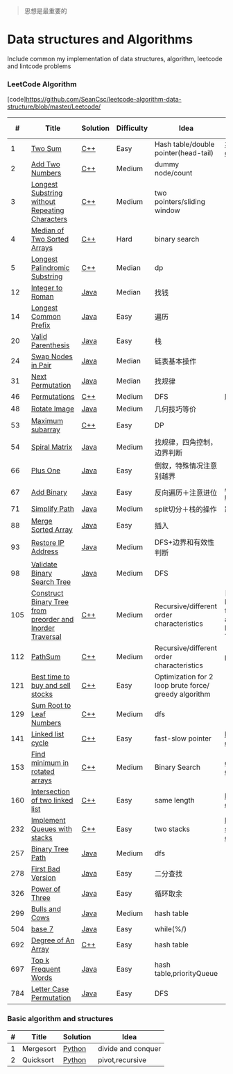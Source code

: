 > 思想是最重要的

Data structures and Algorithms
========
Include common my implementation of data structures, algorithm, leetcode and lintcode problems
### LeetCode Algorithm

[code]https://github.com/SeanCsc/leetcode-algorithm-data-structure/blob/master/Leetcode/

| # | Title | Solution | Difficulty |Idea |Similar problem
|---| ----- | -------- | ---------- |---- |---------------
|1|[Two Sum](https://oj.leetcode.com/problems/two-sum/)| [C++](https://github.com/SeanCsc/leetcode-algorithm-data-structure/blob/master/Leetcode/two%20sum)|Easy|Hash table/double pointer(head-tail)|[3sum](https://github.com/SeanCsc/Data-Structure-and-Algorithm/blob/master/Leetcode/3sum),[3sum cloest](https://github.com/SeanCsc/Data-Structure-and-Algorithm/blob/master/Leetcode/3%20sum%20closest)
|2|[Add Two Numbers](https://leetcode.com/problems/add-two-numbers/description/)| [C++](https://github.com/SeanCsc/leetcode-algorithm-data-structure/blob/master/Leetcode/Add%20two%20numbers)|Medium|dummy node/count|
|3|[Longest Substring without Repeating Characters](https://leetcode.com/problems/longest-substring-without-repeating-characters/description/)| [C++](https://github.com/SeanCsc/Data-Structure-and-Algorithm/blob/master/Leetcode/longest%20substring%20without%20repeating%20word)|Medium|two pointers/sliding window|
|4|[Median of Two Sorted Arrays](https://leetcode.com/problems/median-of-two-sorted-arrays/description/)| [C++](https://github.com/SeanCsc/Data-Structure-and-Algorithm/blob/master/Leetcode/median%20of%20two%20sorted%20arrays)|Hard|binary search|
|5|[Longest Palindromic Substring](https://leetcode.com/problems/longest-palindromic-substring/description/)| [C++](https://github.com/SeanCsc/Data-Structure-and-Algorithm/blob/master/Leetcode/Longest%20Palindromic%20Substring)|Median|dp|
|12|[Integer to Roman](https://leetcode.com/problems/integer-to-roman/description/)| [Java](https://github.com/SeanCsc/Data-Structure-and-Algorithm/blob/master/Leetcode/Integer%20to%20Roman)|Median|找钱|
|14|[Longest Common Prefix](https://leetcode.com/problems/longest-common-prefix/description/)| [Java](https://github.com/SeanCsc/Data-Structure-and-Algorithm/blob/master/Leetcode/Longest%20common%20prefix)|Easy|遍历|
|20|[Valid Parenthesis](https://leetcode.com/problems/valid-parentheses/description/)| [Java](https://github.com/SeanCsc/Data-Structure-and-Algorithm/blob/master/Leetcode/Valid%20parenthesis)|Easy|栈|
|24|[Swap Nodes in Pair](https://leetcode.com/problems/swap-nodes-in-pairs/description/)| [Java](https://github.com/SeanCsc/Data-Structure-and-Algorithm/blob/master/Leetcode/Swap%20nodes%20in%20pair)|Median|链表基本操作|
|31|[Next Permutation](https://leetcode.com/problems/next-permutation/submissions/)| [Java](https://github.com/SeanCsc/Data-Structure-and-Algorithm/blob/master/Leetcode/next%20permutation)|Median|找规律|
|46|[Permutations](https://leetcode.com/problems/permutations/description/)| [C++](https://github.com/SeanCsc/Data-Structure-and-Algorithm/blob/master/Leetcode/Permutation)|Medium|DFS|[Permutation2](https://github.com/SeanCsc/Data-Structure-and-Algorithm/blob/master/Leetcode/permutations2)
|48|[Rotate Image](https://leetcode.com/problems/rotate-image/submissions/)| [Java](https://github.com/SeanCsc/Data-Structure-and-Algorithm/blob/master/Leetcode/rotate%20image)|Medium|几何技巧等价|
|53|[Maximum subarray](https://leetcode.com/problems/maximum-subarray/description/)| [C++](https://github.com/SeanCsc/Data-Structure-and-Algorithm/blob/master/Leetcode/maximum%20subarray)|Easy|DP|
|54|[Spiral Matrix](https://leetcode.com/problems/spiral-matrix/description/)| [Java](https://github.com/SeanCsc/Data-Structure-and-Algorithm/blob/master/Leetcode/spiral%20matrix)|Medium|找规律，四角控制，边界判断|
|66|[Plus One](https://leetcode.com/problems/plus-one/submissions/)| [Java](https://github.com/SeanCsc/Data-Structure-and-Algorithm/blob/master/Leetcode/Plus%20one)|Easy|倒叙，特殊情况注意别越界|
|67|[Add Binary](https://leetcode.com/problems/add-binary/)| [Java](https://github.com/SeanCsc/Data-Structure-and-Algorithm/blob/master/Leetcode/add%20binary%20string)|Easy|反向遍历＋注意进位|[Add two numbers](https://github.com/SeanCsc/leetcode-algorithm-data-structure/blob/master/Leetcode/Add%20two%20numbers)
|71|[Simplify Path](https://leetcode.com/problems/simplify-path/description/)| [Java](https://github.com/SeanCsc/Data-Structure-and-Algorithm/blob/master/Leetcode/simplify%20path)|Medium|split切分＋栈的操作|路径/计算问题
|88|[Merge Sorted Array](https://leetcode.com/problems/merge-sorted-array/description/)| [Java](https://github.com/SeanCsc/Data-Structure-and-Algorithm/blob/master/Leetcode/Merge%20sorted%20array)|Easy|插入|
|93|[Restore IP Address](https://leetcode.com/problems/restore-ip-addresses/description/)| [Java](https://github.com/SeanCsc/Data-Structure-and-Algorithm/blob/master/Leetcode/Restore%20IP%20Address)|Medium|DFS+边界和有效性判断|
|98|[Validate Binary Search Tree](https://leetcode.com/problems/validate-binary-search-tree/submissions/)| [Java](https://github.com/SeanCsc/Data-Structure-and-Algorithm/blob/master/Leetcode/Validate%20binary%20search%20tree)|Medium|DFS|
|105|[Construct Binary Tree from preorder and Inorder Traversal](https://leetcode.com/problems/construct-binary-tree-from-preorder-and-inorder-traversal/description/)|[C++](https://github.com/SeanCsc/Data-Structure-and-Algorithm/blob/master/Leetcode/Construct%20Binary%20Tree%20from%20Preorder%20and%20Inorder%20Traversal)|Medium|Recursive/different order characteristics|[Construct Binary Tree from Inorder and Postorder Traversal]
|112|[PathSum](https://leetcode.com/problems/path-sum/)|[C++](https://github.com/SeanCsc/Data-Structure-and-Algorithm/blob/master/Leetcode/PathSum)|Medium|Recursive/different order characteristics|pathSum2,3
|121|[Best time to buy and sell stocks](https://leetcode.com/problems/best-time-to-buy-and-sell-stock/description/)| [C++](https://github.com/SeanCsc/Data-Structure-and-Algorithm/blob/master/Leetcode/Best%20time%20to%20buy%20and%20sell%20stock)|Easy|Optimization for 2 loop brute force/ greedy algorithm|
|129|[Sum Root to Leaf Numbers](https://leetcode.com/problems/best-time-to-buy-and-sell-stock/description/)| [C++](https://github.com/SeanCsc/Data-Structure-and-Algorithm/blob/master/Leetcode/Sum%20Root%20to%20Leaf%20Numbers)|Medium|dfs|
|141|[Linked list cycle](https://leetcode.com/problems/sum-root-to-leaf-numbers/description/)| [C++](https://github.com/SeanCsc/Data-Structure-and-Algorithm/blob/master/Leetcode/141%2C142%20Linked%20List%20Cycle)|Easy|fast-slow pointer|[Linked list cycle2](https://github.com/SeanCsc/Data-Structure-and-Algorithm/blob/master/Leetcode/141%2C142%20Linked%20List%20Cycle)|
|153|[Find minimum in rotated arrays](https://leetcode.com/problems/find-minimum-in-rotated-sorted-array/description/)| [C++](https://github.com/SeanCsc/Data-Structure-and-Algorithm/blob/master/Leetcode/find%20minimum%20of%20rotated%20array)|Medium|Binary Search|[consider duplicate](https://github.com/SeanCsc/Data-Structure-and-Algorithm/blob/master/Leetcode/find%20minimum%20of%20rotated%20array)|
|160|[Intersection of two linked list](https://leetcode.com/problems/intersection-of-two-linked-lists/description/)| [C++](https://github.com/SeanCsc/Data-Structure-and-Algorithm/blob/master/Leetcode/141%2C142%20Linked%20List%20Cycle)|Easy|same length|[Intersection of two arrays](https://github.com/SeanCsc/Data-Structure-and-Algorithm/blob/master/Leetcode/Intersection%20of%20two%20arrays)|
|232|[Implement Queues with stacks](https://leetcode.com/problems/implement-queue-using-stacks/description/)| [C++](https://github.com/SeanCsc/Data-Structure-and-Algorithm/blob/master/Leetcode/Intersection%20of%20Two%20Linked%20List)|Easy|two stacks|[Implement stacks with queues](https://github.com/SeanCsc/Data-Structure-and-Algorithm/blob/master/Leetcode/Implement%20stack%20using%20queue)|
|257|[Binary Tree Path](https://leetcode.com/problems/binary-tree-paths/description/)| [Java](https://github.com/SeanCsc/Data-Structure-and-Algorithm/blob/master/Leetcode/Binary%20Tree%20Paths)|Medium|dfs|
|278|[First Bad Version](https://leetcode.com/problems/first-bad-version/submissions/)| [Java](https://github.com/SeanCsc/Data-Structure-and-Algorithm/blob/master/Leetcode/First%20bad%20Version)|Easy|二分查找|
|326|[Power of Three](https://leetcode.com/problems/power-of-three/submissions/)| [Java](https://github.com/SeanCsc/Data-Structure-and-Algorithm/blob/master/Leetcode/Power%20of%20threen)|Easy|循环取余|
|299|[Bulls and Cows](https://leetcode.com/problems/bulls-and-cows/description/)| [Java](https://github.com/SeanCsc/Data-Structure-and-Algorithm/blob/master/Leetcode/Bulls%20and%20Cows)|Medium|hash table|
|504|[base 7](https://leetcode.com/problems/base-7/submissions/)| [Java](https://github.com/SeanCsc/Data-Structure-and-Algorithm/blob/master/Leetcode/base7)|Easy|while(%/)||
|692|[Degree of An Array](https://leetcode.com/problems/degree-of-an-array/description/)| [C++](https://github.com/SeanCsc/leetcode-algorithm-data-structure/blob/master/Leetcode/Degree%20of%20an%20array)|Easy|hash table|
|697|[Top k Frequent Words](https://leetcode.com/problems/top-k-frequent-words/description/)| [Java](https://github.com/SeanCsc/Data-Structure-and-Algorithm/blob/master/Leetcode/TopKFrequent)|Easy|hash table,priorityQueue|
|784|[Letter Case Permutation](https://leetcode.com/problems/letter-case-permutation/description/)| [Java](https://github.com/SeanCsc/Data-Structure-and-Algorithm/blob/master/Leetcode/Letter%20Case%20Permutation)|Easy|DFS|

### Basic algorithm and structures
| # | Title | Solution | Idea |
|---| ----- | -------- | -----|
|1|Mergesort|[Python](https://github.com/SeanCsc/Data-Structure-and-Algorithm/blob/master/Data%20structures/mergesort.py)|divide and conquer|
|2|Quicksort|[Python](https://github.com/SeanCsc/Data-Structure-and-Algorithm/blob/master/Data%20structures/quick%20sort.py)|pivot,recursive|
